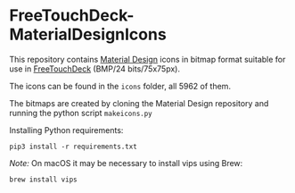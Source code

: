 # FreeTouchDeck-MaterialDesignIcons

This repository contains [Material Design](https://github.com/Templarian/MaterialDesign) icons in bitmap 
format suitable for use in [FreeTouchDeck](https://github.com/DustinWatts/FreeTouchDeck) (BMP/24 bits/75x75px).

The icons can be found in the `icons` folder, all 5962 of them.

The bitmaps are created by cloning the Material Design repository and 
running the python script `makeicons.py`

Installing Python requirements:

`pip3 install -r requirements.txt`

_Note:_ On macOS it may be necessary to install vips using Brew:

`brew install vips`